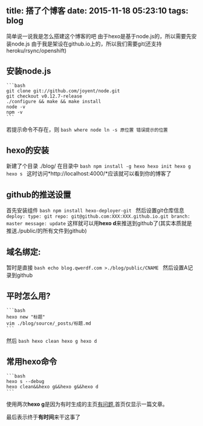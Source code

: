 title: 搭了个博客
date: 2015-11-18 05:23:10
tags: blog
---
简单说一说我是怎么搭建这个博客的吧
由于hexo是基于node.js的，所以需要先安装node.js
由于我是架设在github.io上的，所以我们需要git(还支持heroku/rsync/openshift)
## 安装node.js
	```bash
	git clone git://github.com/joyent/node.git
	git checkout v0.12.7-release
	./configure && make && make install
	node -v
	npm -v
	```
若提示命令不存在，则
	```bash
	where node
	ln -s 原位置 错误提示的位置
	```
<!--more-->
## hexo的安装
新建了个目录
./blog/
在目录中
	```bash
	npm install -g hexo
	hexo init
	hexo g
	hexo s
	```
这时访问*http://localhost:4000/*应该就可以看到你的博客了

## github的推送设置
首先安装组件
	```bash
	npm install hexo-deployer-git
	```
然后设置git仓库信息
	```
	deploy:
	type: git
	repo: git@github.com:XXX:XXX.github.io.git
	branch: master
	message: update
	```
这样就可以用**hexo d**来推送到github了(其实本质就是推送./public/的所有文件到github)

## 域名绑定:
暂时是直接
	```bash
	echo blog.qwerdf.com >./blog/public/CNAME
	```
然后设置A记录到github
## 平时怎么用?
	```bash
	hexo new "标题"
	vim ./blog/source/_posts/标题.md
	```
然后
	```bash
	hexo clean
	hexo g
	hexo d
	```
## 常用hexo命令
	```bash
	hexo s --debug
	hexo clean&&hexo g&&hexo g&&hexo d
	```
使用两次**hexo g**是因为有时生成的主页[有问题](https://github.com/iissnan/hexo-theme-next/issues/482),首页仅显示一篇文章。

最后表示终于**有时间**来干这事了


